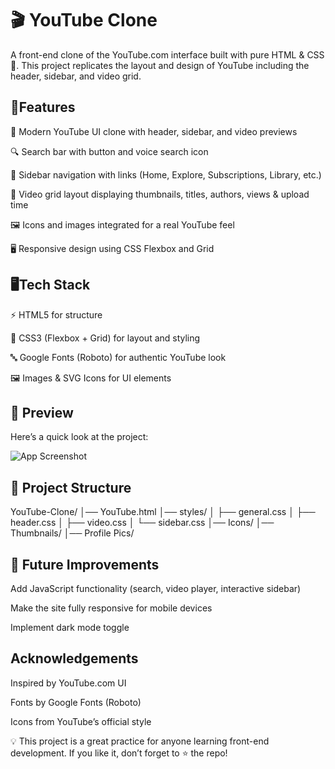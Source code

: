 
# 🎬 YouTube Clone

A front-end clone of the YouTube.com interface built with pure HTML & CSS 🎨.
This project replicates the layout and design of YouTube including the header, sidebar, and video grid.




## 🚀Features

🎨 Modern YouTube UI clone with header, sidebar, and video previews

🔍 Search bar with button and voice search icon

📂 Sidebar navigation with links (Home, Explore, Subscriptions, Library, etc.)

🎥 Video grid layout displaying thumbnails, titles, authors, views & upload time

🖼️ Icons and images integrated for a real YouTube feel

🖥️ Responsive design using CSS Flexbox and Grid


## 🖥️Tech Stack

⚡ HTML5 for structure

🎨 CSS3 (Flexbox + Grid) for layout and styling

🔤 Google Fonts (Roboto) for authentic YouTube look

🖼️ Images & SVG Icons for UI elements


## 📸 Preview

Here’s a quick look at the project:

![App Screenshot](https://via.placeholder.com/468x300?text=App+Screenshot+Here)


## 📂 Project Structure

YouTube-Clone/
│── YouTube.html
│── styles/
│    ├── general.css
│    ├── header.css
│    ├── video.css
│    └── sidebar.css
│── Icons/
│── Thumbnails/
│── Profile Pics/



## 📌 Future Improvements

Add JavaScript functionality (search, video player, interactive sidebar)

Make the site fully responsive for mobile devices

Implement dark mode toggle
## Acknowledgements

Inspired by YouTube.com UI

Fonts by Google Fonts (Roboto)

Icons from YouTube’s official style




💡 This project is a great practice for anyone learning front-end development. If you like it, don’t forget to ⭐ the repo!

